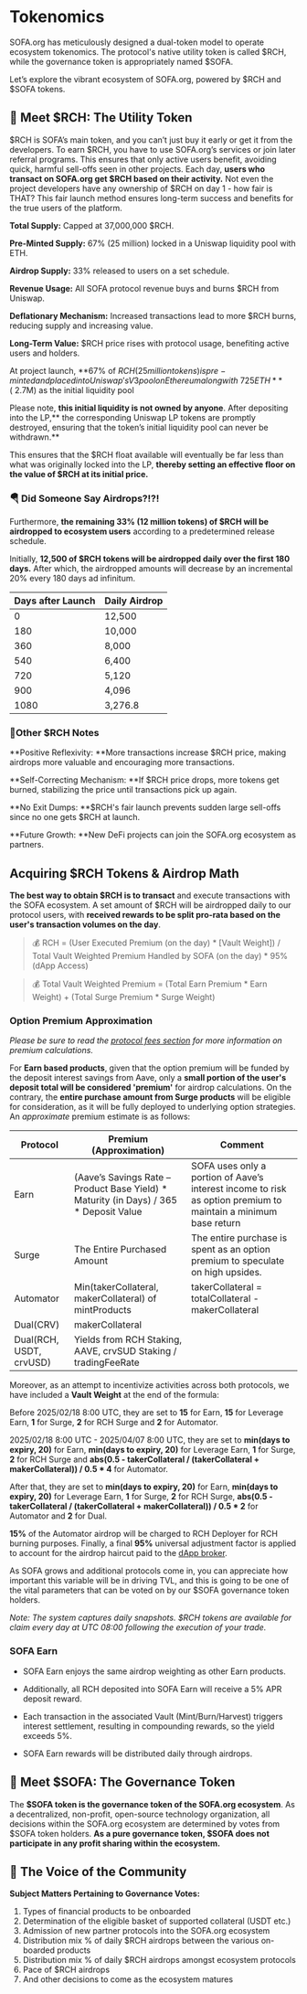 # Tokenomics

SOFA.org has meticulously designed a dual-token model to operate ecosystem tokenomics. The protocol's native utility token is called $RCH, while the governance token is appropriately named $SOFA.

Let’s explore the vibrant ecosystem of SOFA.org, powered by $RCH and $SOFA tokens.

## 🤝 **Meet $RCH: The Utility Token**

$RCH is SOFA’s main token, and you can’t just buy it early or get it from the developers. To earn $RCH, you have to use SOFA.org’s services or join later referral programs. This ensures that only active users benefit, avoiding quick, harmful sell-offs seen in other projects. Each day, **users who transact on SOFA.org get $RCH based on their activity.** Not even the project developers have any ownership of $RCH on day 1 - how fair is THAT? This fair launch method ensures long-term success and benefits for the true users of the platform.

**Total Supply:** Capped at 37,000,000 $RCH.

**Pre-Minted Supply:** 67% (25 million) locked in a Uniswap liquidity pool with ETH.

**Airdrop Supply:** 33% released to users on a set schedule.

**Revenue Usage:** All SOFA protocol revenue buys and burns $RCH from Uniswap.

**Deflationary Mechanism:** Increased transactions lead to more $RCH burns, reducing supply and increasing value.

**Long-Term Value:** $RCH price rises with protocol usage, benefiting active users and holders.

At project launch, **67% of $RCH (25 million tokens) is pre-minted and placed into Uniswap's V3 pool on Ethereum along with ~725 ETH** (~$2.7M) as the initial liquidity pool

Please note, **this initial liquidity is not owned by anyone**. After depositing into the LP,** the corresponding Uniswap LP tokens are promptly destroyed, ensuring that the token’s initial liquidity pool can never be withdrawn.**

This ensures that the $RCH float available will eventually be far less than what was originally locked into the LP, **thereby setting an effective floor on the value of $RCH at its initial price.**

### 🪂 Did Someone Say Airdrops?!?!

Furthermore, **the remaining 33% (12 million tokens) of $RCH will be airdropped to ecosystem users** according to a predetermined release schedule.

Initially, **12,500 of $RCH tokens will be airdropped daily over the first 180 days.** After which, the airdropped amounts will decrease by an incremental 20% every 180 days ad infinitum.

| **Days after Launch** | **Daily Airdrop** |
| --------------------- | ----------------- |
| 0                     | 12,500            |
| 180                   | 10,000            |
| 360                   | 8,000             |
| 540                   | 6,400             |
| 720                   | 5,120             |
| 900                   | 4,096             |
| 1080                  | 3,276.8           |

### 📝Other $RCH Notes

**Positive Reflexivity: **More transactions increase $RCH price, making airdrops more valuable and encouraging more transactions.

**Self-Correcting Mechanism: **If $RCH price drops, more tokens get burned, stabilizing the price until transactions pick up again.

**No Exit Dumps: **$RCH's fair launch prevents sudden large sell-offs since no one gets $RCH at launch.

**Future Growth: **New DeFi projects can join the SOFA.org ecosystem as partners.

## Acquiring $RCH Tokens & Airdrop Math

**The best way to obtain $RCH is to transact** and execute transactions with the SOFA ecosystem.  A set amount of $RCH will be airdropped daily to our protocol users, with **received rewards to be split pro-rata based on the user's transaction volumes on the day**.

> 💰 RCH = (User Executed Premium (on the day) * [Vault Weight]) / Total Vault Weighted Premium Handled by SOFA (on the day) * 95% (dApp Access)

> 💰 Total Vault Weighted Premium = (Total Earn Premium * Earn Weight) + (Total Surge Premium * Surge Weight)

### Option Premium Approximation

_Please be sure to read the [protocol fees section](../technical-design/fees.md) for more information on premium calculations._

For **Earn based products**, given that the option premium will be funded by the deposit interest savings from Aave, only a **small portion of the user's deposit total will be considered 'premium'** for airdrop calculations. On the contrary, the **entire purchase amount from Surge products** will be eligible for consideration, as it will be fully deployed to underlying option strategies.  An _approximate_ premium estimate is as follows:

| **Protocol**            | **Premium (Approximation)**                                                           | **Comment**                                                                                                    |
|-------------------------|---------------------------------------------------------------------------------------|----------------------------------------------------------------------------------------------------------------|
| Earn                    | (Aave’s Savings Rate – Product Base Yield) * Maturity (in Days) / 365 * Deposit Value | SOFA uses only a portion of Aave’s interest income to risk as option premium to maintain a minimum base return |
| Surge                   | The Entire Purchased Amount                                                           | The entire purchase is spent as an option premium to speculate on high upsides.                                |
| Automator               | Min(takerCollateral, makerCollateral) of mintProducts                                 | takerCollateral = totalCollateral - makerCollateral                                                            |
| Dual(CRV)               | makerCollateral                                                                       |                                                                                                                |
| Dual(RCH, USDT, crvUSD) | Yields from RCH Staking, AAVE, crvSUD Staking / tradingFeeRate                        |                                                                                                                |

Moreover, as an attempt to incentivize activities across both protocols, we have included a **Vault Weight** at the end of the formula:

Before 2025/02/18 8:00 UTC, they are set to **15** for Earn, **15** for Leverage Earn, **1** for Surge, **2** for RCH Surge and **2** for Automator. 

2025/02/18 8:00 UTC - 2025/04/07 8:00 UTC, they are set to **min(days to expiry, 20)** for Earn, **min(days to expiry, 20)** for Leverage Earn, **1** for Surge, **2** for RCH Surge and **abs(0.5 - takerCollateral / (takerCollateral + makerCollateral)) / 0.5 * 4** for Automator.

After that, they are set to **min(days to expiry, 20)** for Earn, **min(days to expiry, 20)** for Leverage Earn, **1** for Surge, **2** for RCH Surge, **abs(0.5 - takerCollateral / (takerCollateral + makerCollateral)) / 0.5 * 2** for Automator and **2** for Dual.


**15%** of the Automator airdrop will be charged to RCH Deployer for RCH burning purposes.  Finally, a final **95%** universal adjustment factor is applied to account for the airdrop haircut paid to the [dApp broker](../INTRO.md).

As SOFA grows and additional protocols come in, you can appreciate how important this variable will be in driving TVL, and this is going to be one of the vital parameters that can be voted on by our $SOFA governance token holders.

_Note: The system captures daily snapshots. $RCH tokens are available for claim every day at UTC 08:00 following the execution of your trade._

### SOFA Earn

- SOFA Earn enjoys the same airdrop weighting as other Earn products. 

- Additionally, all RCH deposited into SOFA Earn will receive a 5% APR deposit reward. 

- Each transaction in the associated Vault (Mint/Burn/Harvest) triggers interest settlement, resulting in compounding rewards, so the yield exceeds 5%. 

- SOFA Earn rewards will be distributed daily through airdrops.

## 🤝 **Meet $SOFA: The Governance Token**

The **$SOFA token is the governance token of the SOFA.org ecosystem**. As a decentralized, non-profit, open-source technology organization, all decisions within the SOFA.org ecosystem are determined by votes from $SOFA token holders. **As a pure governance token, $SOFA does not participate in any profit sharing within the ecosystem.**

## 🎤 The Voice of the Community

**Subject Matters Pertaining to Governance Votes:**

1. Types of financial products to be onboarded
2. Determination of the eligible basket of supported collateral (USDT etc.)
3. Admission of new partner protocols into the SOFA.org ecosystem
4. Distribution mix % of daily $RCH airdrops between the various on-boarded products
5. Distribution mix % of daily $RCH airdrops amongst ecosystem protocols
6. Pace of $RCH airdrops
7. And other decisions to come as the ecosystem matures

